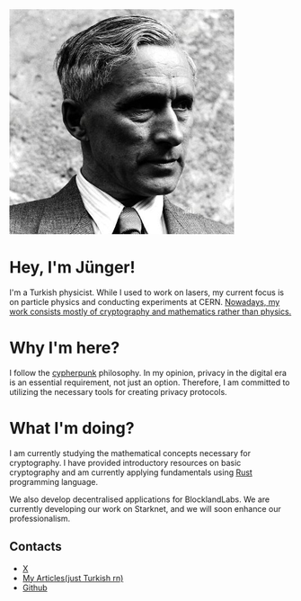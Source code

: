 <img src="junger.jpeg" alt="junger">

# Hey, I'm Jünger!

I'm a Turkish physicist. While I used to work on lasers, my current focus is on particle physics and conducting experiments at CERN.
<ins>Nowadays, my work consists mostly of cryptography and mathematics rather than physics.</ins>


# Why I'm here?

I follow the [cypherpunk](https://en.wikipedia.org/wiki/Cypherpunk) philosophy. In my opinion, privacy in the digital era is an essential requirement, not just an option. Therefore, I am committed to utilizing the necessary tools for creating privacy protocols.


# What I'm doing?

I am currently studying the mathematical concepts necessary for cryptography. I have provided introductory resources on basic cryptography and am currently applying fundamentals using <ins>Rust</ins> programming language.

We also develop decentralised applications for BlocklandLabs. We are currently developing our work on Starknet, and we will soon enhance our professionalism.


## Contacts

- [X](https://twitter.com/Junger0x)
- [My Articles(just Turkish rn)](https://0xjunger.substack.com/)
- [Github](https://github.com/0xjunger/)

